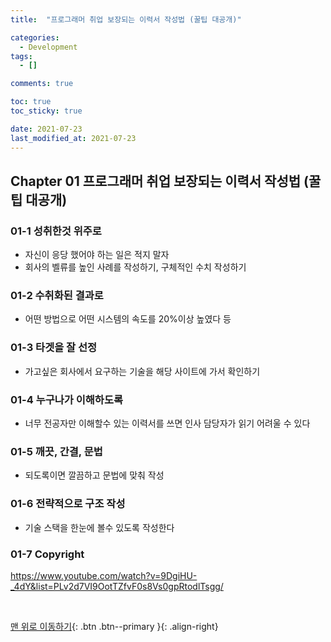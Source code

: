 ```yaml
---
title:  "프로그래머 취업 보장되는 이력서 작성법 (꿀팁 대공개)" 

categories:
  - Development
tags:
  - []

comments: true

toc: true
toc_sticky: true

date: 2021-07-23
last_modified_at: 2021-07-23
---
```


## Chapter 01 프로그래머 취업 보장되는 이력서 작성법 (꿀팁 대공개)

### 01-1 성취한것 위주로
- 자신이 응당 했어야 하는 일은 적지 말자
- 회사의 벨류를 높인 사례를 작성하기, 구체적인 수치 작성하기

### 01-2 수취화된 결과로
- 어떤 방법으로 어떤 시스템의 속도를 20%이상 높였다 등

### 01-3 타겟을 잘 선정
- 가고싶은 회사에서 요구하는 기술을 해당 사이트에 가서 확인하기

### 01-4 누구나가 이해하도록
- 너무 전공자만 이해할수 있는 이력서를 쓰면 인사 담당자가 읽기 어려울 수 있다

### 01-5 깨끗, 간결, 문법
- 되도록이면 깔끔하고 문법에 맞춰 작성

### 01-6 전략적으로 구조 작성
- 기술 스택을 한눈에 볼수 있도록 작성한다

### 01-7 Copyright
<https://www.youtube.com/watch?v=9DgiHU-_4dY&list=PLv2d7VI9OotTZfvF0s8Vs0gpRtodlTsgg/>

<br>

[맨 위로 이동하기](#){: .btn .btn--primary }{: .align-right}